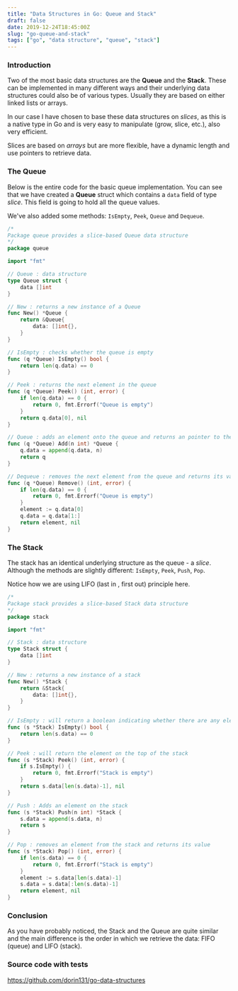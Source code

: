 ```yaml
---
title: "Data Structures in Go: Queue and Stack"
draft: false
date: 2019-12-24T18:45:00Z
slug: "go-queue-and-stack"
tags: ["go", "data structure", "queue", "stack"]
---
```


### Introduction
Two of the most basic data structures are the **Queue** and the **Stack**. These can be implemented in many different ways and their underlying data structures could also be of various types. Usually they are based on either linked lists or arrays.

In our case I have chosen to base these data structures on *slices*, as this is a native type in Go and is very easy to manipulate (grow, slice, etc.), also very efficient.

Slices are based on *arrays* but are more flexible, have a dynamic length and use pointers to retrieve data.

### The Queue

Below is the entire code for the basic queue implementation. You can see that we have created a **Queue** struct which contains a `data` field of type *slice*. This field is going to hold all the queue values.

We've also added some methods: `IsEmpty`, `Peek`, `Queue` and `Dequeue`.


```go
/*
Package queue provides a slice-based Queue data structure
*/
package queue

import "fmt"

// Queue : data structure
type Queue struct {
	data []int
}

// New : returns a new instance of a Queue
func New() *Queue {
	return &Queue{
		data: []int{},
	}
}

// IsEmpty : checks whether the queue is empty
func (q *Queue) IsEmpty() bool {
	return len(q.data) == 0
}

// Peek : returns the next element in the queue
func (q *Queue) Peek() (int, error) {
	if len(q.data) == 0 {
		return 0, fmt.Errorf("Queue is empty")
	}
	return q.data[0], nil
}

// Queue : adds an element onto the queue and returns an pointer to the current queue
func (q *Queue) Add(n int) *Queue {
	q.data = append(q.data, n)
	return q
}

// Dequeue : removes the next element from the queue and returns its value
func (q *Queue) Remove() (int, error) {
	if len(q.data) == 0 {
		return 0, fmt.Errorf("Queue is empty")
	}
	element := q.data[0]
	q.data = q.data[1:]
	return element, nil
}
```

### The Stack

The stack has an identical underlying structure as the queue - a *slice*. Although the methods are slightly different: `IsEmpty`, `Peek`, `Push`, `Pop`.

Notice how we are using LIFO (last in , first out) principle here.
```go
/*
Package stack provides a slice-based Stack data structure
*/
package stack

import "fmt"

// Stack : data structure
type Stack struct {
	data []int
}

// New : returns a new instance of a stack
func New() *Stack {
	return &Stack{
		data: []int{},
	}
}

// IsEmpty : will return a boolean indicating whether there are any elements on the stack
func (s *Stack) IsEmpty() bool {
	return len(s.data) == 0
}

// Peek : will return the element on the top of the stack
func (s *Stack) Peek() (int, error) {
	if s.IsEmpty() {
		return 0, fmt.Errorf("Stack is empty")
	}
	return s.data[len(s.data)-1], nil
}

// Push : Adds an element on the stack
func (s *Stack) Push(n int) *Stack {
	s.data = append(s.data, n)
	return s
}

// Pop : removes an element from the stack and returns its value
func (s *Stack) Pop() (int, error) {
	if len(s.data) == 0 {
		return 0, fmt.Errorf("Stack is empty")
	}
	element := s.data[len(s.data)-1]
	s.data = s.data[:len(s.data)-1]
	return element, nil
}
```

### Conclusion
As you have probably noticed, the Stack and the Queue are quite similar and the main difference is the order in which we retrieve the data: FIFO (queue) and LIFO (stack).

### Source code with tests
https://github.com/dorin131/go-data-structures

